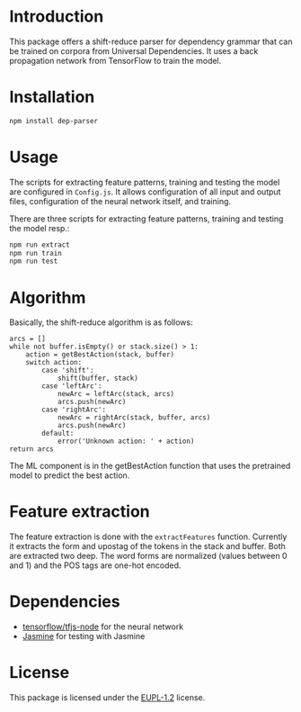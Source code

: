 # Introduction
This package offers a shift-reduce parser for dependency grammar that can be trained on corpora from Universal Dependencies. It uses a back propagation network from TensorFlow to train the model.

# Installation
```bash
npm install dep-parser
```

# Usage
The scripts for extracting feature patterns, training and testing the model are configured in `Config.js`. It allows configuration of all input and output files, configuration of the neural network itself, and training.

There are three scripts for extracting feature patterns, training and testing the model resp.:
```bash
npm run extract
npm run train
npm run test
```

# Algorithm
Basically, the shift-reduce algorithm is as follows:
```
arcs = []
while not buffer.isEmpty() or stack.size() > 1:
    action = getBestAction(stack, buffer)
    switch action:
        case 'shift':
            shift(buffer, stack)
        case 'leftArc':
            newArc = leftArc(stack, arcs)
            arcs.push(newArc)
        case 'rightArc':
            newArc = rightArc(stack, buffer, arcs)
            arcs.push(newArc)
        default:
            error('Unknown action: ' + action)
return arcs
```
The ML component is in the getBestAction function that uses the pretrained model to predict the best action.

# Feature extraction
The feature extraction is done with the `extractFeatures` function. Currently it extracts the form and upostag of the tokens in the stack and buffer. Both are extracted two deep. The word forms are normalized (values between 0 and 1) and the POS tags are one-hot encoded.


# Dependencies
- [tensorflow/tfjs-node](https://www.npmjs.com/package/@tensorflow/tfjs-node) for the neural network
- [Jasmine](https://www.npmjs.com/package/jasmine) for testing with Jasmine


# License
This package is licensed under the [EUPL-1.2](https://spdx.org/licenses/EUPL-1.2.html) license.